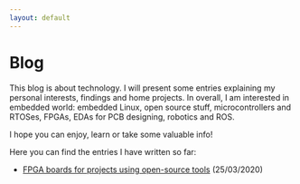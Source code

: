 ```yaml
---
layout: default
---
```

# Blog

This blog is about technology. I will present some entries explaining my personal interests, findings and home projects. In overall, I am interested in embedded world: embedded Linux, open source stuff, microcontrollers and RTOSes, FPGAs, EDAs for PCB designing, robotics and ROS.

I hope you can enjoy, learn or take some valuable info!  

Here you can find the entries I have written so far:

+ [FPGA boards for projects using open-source tools](fpga-boards) (25/03/2020)
